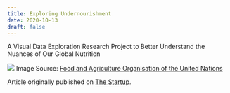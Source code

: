 ```yaml
---
title: Exploring Undernourishment
date: 2020-10-13
draft: false
---
```


A Visual Data Exploration Research Project to Better Understand the Nuances of Our Global Nutrition

<!--more-->

[![](https://miro.medium.com/max/770/0*rc5UEAvxB_rqOl5s.jpg)](https://medium.com/swlh/exploring-undernourishment-part-1-introduction-and-overview-ff024fa7dd32)
Image Source: [Food and Agriculture Organisation of the United Nations](https://www.fao.org/3/ca9692en/online/ca9692en.html)

Article originally published on [The Startup](https://medium.com/swlh/exploring-undernourishment-part-1-introduction-and-overview-ff024fa7dd32).
